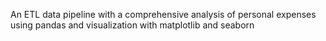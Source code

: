 An ETL data pipeline with a comprehensive analysis of personal expenses using pandas and visualization with matplotlib and seaborn
